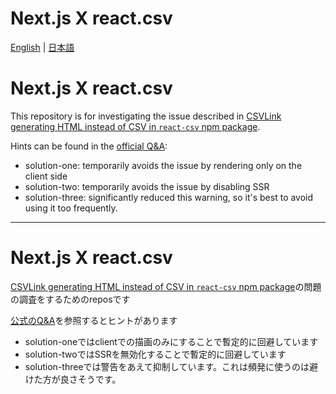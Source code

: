 # Next.js X react.csv

[English](#english) | [日本語](#japanese)

<a id="english"></a>
# Next.js X react.csv

This repository is for investigating the issue described in [CSVLink generating HTML instead of CSV in `react-csv` npm package](https://stackoverflow.com/questions/70737648/csvlink-generating-html-instead-of-csv-in-react-csv-npm-package).

Hints can be found in the [official Q&A](https://nextjs.org/docs/messages/react-hydration-error):

- solution-one: temporarily avoids the issue by rendering only on the client side
- solution-two: temporarily avoids the issue by disabling SSR
- solution-three: significantly reduced this warning, so it's best to avoid using it too frequently.
---

<a id="japanese"></a>
# Next.js X react.csv

[CSVLink generating HTML instead of CSV in `react-csv` npm package](https://stackoverflow.com/questions/70737648/csvlink-generating-html-instead-of-csv-in-react-csv-npm-package)の問題の調査をするためのreposです


[公式のQ&A](https://nextjs.org/docs/messages/react-hydration-error)を参照するとヒントがあります
    
- solution-oneではclientでの描画のみにすることで暫定的に回避しています
- solution-twoではSSRを無効化することで暫定的に回避しています
- solution-threeでは警告をあえて抑制しています。これは頻発に使うのは避けた方が良さそうです。

